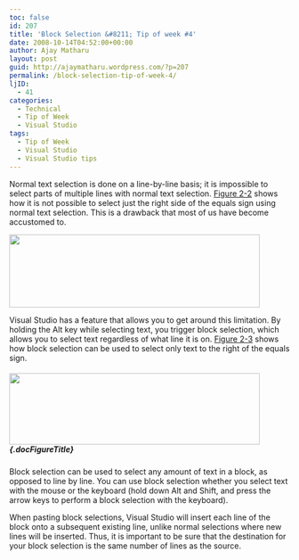 ```yaml
---
toc: false
id: 207
title: 'Block Selection &#8211; Tip of week #4'
date: 2008-10-14T04:52:00+00:00
author: Ajay Matharu
layout: post
guid: http://ajaymatharu.wordpress.com/?p=207
permalink: /block-selection-tip-of-week-4/
ljID:
  - 41
categories:
  - Technical
  - Tip of Week
  - Visual Studio
tags:
  - Tip of Week
  - Visual Studio
  - Visual Studio tips
---
```

<p class="docText">
  Normal <a name="visualstudiohks-CHP-2-ITERM-2253"></a><a name="visualstudiohks-CHP-2-ITERM-2254"></a><a name="visualstudiohks-CHP-2-ITERM-2255"></a>text selection is done on a line-by-line basis; it is impossible to select parts of multiple lines with normal text selection. <a class="docLink" href="#visualstudiohks-CHP-2-FIG-2">Figure 2-2</a> shows how it is not possible to select just the right side of the equals sign using normal text selection. This is a drawback that most of us have become accustomed to.
</p>

<a name="visualstudiohks-CHP-2-FIG-2"></a>

[<img class="aligncenter size-full wp-image-208" title="normaltext" src="http://ajaymatharu.files.wordpress.com/2008/10/normaltext.jpg" alt="" width="450" height="131" />](http://ajaymatharu.files.wordpress.com/2008/10/normaltext.jpg)

<p class="docText">
  Visual Studio has a feature that allows you to get around this limitation. By holding the Alt key while selecting text, you trigger <span class="docEmphasis">block selection</span>, which allows you to select text regardless of what line it is on. <a class="docLink" href="#visualstudiohks-CHP-2-FIG-3">Figure 2-3</a> shows how block selection can be used to select only text to the right of the equals sign.
</p>

<a name="visualstudiohks-CHP-2-FIG-3"></a>

##### [<img class="aligncenter size-full wp-image-209" title="block" src="http://ajaymatharu.files.wordpress.com/2008/10/block.jpg" alt="" width="450" height="128" />](http://ajaymatharu.files.wordpress.com/2008/10/block.jpg) {.docFigureTitle}

<p class="docText">
  Block selection can be used to select any amount of text in a block, as opposed to line by line. You can use block selection whether you select text with the mouse or the <a name="visualstudiohks-CHP-2-ITERM-2256"></a>keyboard (hold down Alt and Shift, and press the arrow keys to perform a block selection with the keyboard).
</p>

<p class="docText">
  When <a name="visualstudiohks-CHP-2-ITERM-2257"></a>pasting block selections, Visual Studio will insert each line of the block onto a subsequent existing line, unlike normal selections where new lines will be inserted. Thus, it is important to be sure that the destination for your block selection is the same number of lines as the source.<a name="visualstudiohks-CHP-2-ITERM-2258"></a> <a name="visualstudiohks-CHP-2-ITERM-2259"></a>
</p>
